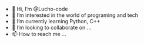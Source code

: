 - 👋 Hi, I’m @Lucho-code
- 👀 I’m interested in the world of programing and tech
- 🌱 I’m currently learning Python, C++
- 💞️ I’m looking to collaborate on ...
- 📫 How to reach me ...

<!---
Lucho-code/Lucho-code is a ✨ special ✨ repository because its `README.md` (this file) appears on your GitHub profile.
You can click the Preview link to take a look at your changes.
--->
